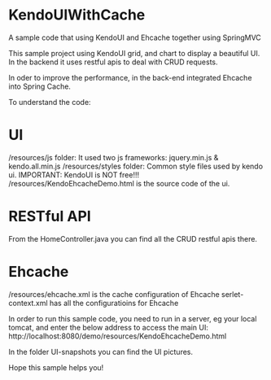 # KendoUIWithCache
A sample code that using KendoUI and Ehcache together using SpringMVC

This sample project using KendoUI grid, and chart to display a beautiful UI. In the backend it uses restful apis to deal with CRUD requests.

In oder to improve the performance, in the back-end integrated Ehcache into Spring Cache.

To understand the code:

# UI 
/resources/js folder:
It used two js frameworks: jquery.min.js & kendo.all.min.js
/resources/styles folder:
Common style files used by kendo ui.
IMPORTANT: KendoUI is NOT free!!!
/resources/KendoEhcacheDemo.html is the source code of the ui.

# RESTful API
From the HomeController.java you can find all the CRUD restful apis there.

# Ehcache
/resources/ehcache.xml is the cache configuration of Ehcache
serlet-context.xml has all the configuratioins for Ehcache

In order to run this sample code, you need to run in a server, eg your local tomcat, and enter the below address to access the main UI:
http://localhost:8080/demo/resources/KendoEhcacheDemo.html

In the folder UI-snapshots you can find the UI pictures.

Hope this sample helps you!
